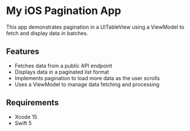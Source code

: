 # My iOS Pagination App

This app demonstrates pagination in a UITableView using a ViewModel to fetch and display data in batches.

## Features

- Fetches data from a public API endpoint
- Displays data in a paginated list format
- Implements pagination to load more data as the user scrolls
- Uses a ViewModel to manage data fetching and processing

## Requirements

- Xcode 15 
- Swift 5
